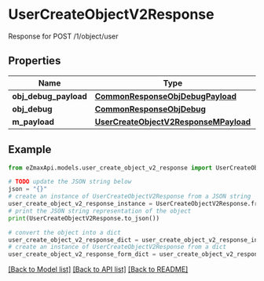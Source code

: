 # UserCreateObjectV2Response

Response for POST /1/object/user

## Properties

Name | Type | Description | Notes
------------ | ------------- | ------------- | -------------
**obj_debug_payload** | [**CommonResponseObjDebugPayload**](CommonResponseObjDebugPayload.md) |  | 
**obj_debug** | [**CommonResponseObjDebug**](CommonResponseObjDebug.md) |  | [optional] 
**m_payload** | [**UserCreateObjectV2ResponseMPayload**](UserCreateObjectV2ResponseMPayload.md) |  | 

## Example

```python
from eZmaxApi.models.user_create_object_v2_response import UserCreateObjectV2Response

# TODO update the JSON string below
json = "{}"
# create an instance of UserCreateObjectV2Response from a JSON string
user_create_object_v2_response_instance = UserCreateObjectV2Response.from_json(json)
# print the JSON string representation of the object
print(UserCreateObjectV2Response.to_json())

# convert the object into a dict
user_create_object_v2_response_dict = user_create_object_v2_response_instance.to_dict()
# create an instance of UserCreateObjectV2Response from a dict
user_create_object_v2_response_form_dict = user_create_object_v2_response.from_dict(user_create_object_v2_response_dict)
```
[[Back to Model list]](../README.md#documentation-for-models) [[Back to API list]](../README.md#documentation-for-api-endpoints) [[Back to README]](../README.md)


